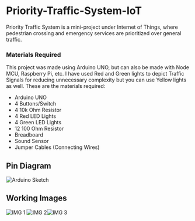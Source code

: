 # Priority-Traffic-System-IoT
Priority Traffic System is a mini-project under Internet of Things, where pedestrian crossing and emergency services are prioritized over general traffic.

### Materials Required
This project was made using Arduino UNO, but can also be made with Node MCU, Raspberry Pi, etc. I have used Red and Green lights to depict Traffic Signals for reducing unnecessary complexity but you can use Yellow lights as well. These are the materials required:
- Arduino UNO
- 4 Buttons/Switch
- 4 10k Ohm Resistor
- 4 Red LED Lights
- 4 Green LED Lights
- 12 100 Ohm Resistor 
- Breadboard
- Sound Sensor
- Jumper Cables (Connecting Wires)

## Pin Diagram
![Arduino Sketch](https://github.com/homit-dalia/Priority-Traffic-System-IoT/assets/103167599/9351ece6-9923-487b-904c-b2aeb2784ea6)

## Working Images
![IMG 1](https://github.com/homit-dalia/Priority-Traffic-System-IoT/assets/103167599/67230f0d-3df6-4837-b60a-0bee797a03cc)
![IMG 2](https://github.com/homit-dalia/Priority-Traffic-System-IoT/assets/103167599/36d42dd4-70ee-42ea-8408-19732e17a5d3)![IMG 3](https://github.com/homit-dalia/Priority-Traffic-System-IoT/assets/103167599/6611582b-c2d5-4223-a375-6890670ecf2b)
